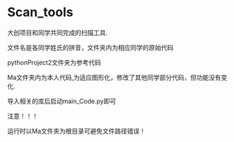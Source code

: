 # Scan_tools
大创项目和同学共同完成的扫描工具.



文件名是各同学姓氏的拼音，文件夹内为相应同学的原始代码

pythonProject2文件夹为参考代码

Ma文件夹内为本人代码,为适应图形化，修改了其他同学部分代码，但功能没有变化.

导入相关的库后启动main_Code.py即可

注意！！！

运行时以Ma文件夹为根目录可避免文件路径错误！



